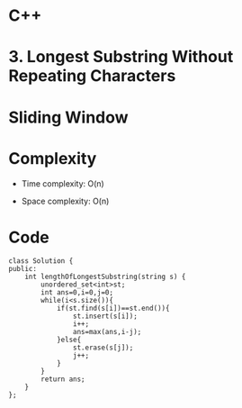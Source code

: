 # C++
<!-- Describe your first thoughts on how to solve this problem. -->
# 3. Longest Substring Without Repeating Characters
# Sliding Window
<!-- Describe your approach to solving the problem. -->

# Complexity
- Time complexity: O(n)
<!-- Add your time complexity here, e.g. $$O(n)$$ -->

- Space complexity: O(n)
<!-- Add your space complexity here, e.g. $$O(n)$$ -->

# Code
```
class Solution {
public:
    int lengthOfLongestSubstring(string s) {
        unordered_set<int>st;
        int ans=0,i=0,j=0;
        while(i<s.size()){
            if(st.find(s[i])==st.end()){
                st.insert(s[i]);
                i++;
                ans=max(ans,i-j);
            }else{
                st.erase(s[j]);
                j++;
            }
        }
        return ans;
    }
};
```
